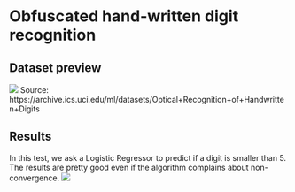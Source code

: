 # Obfuscated hand-written digit recognition

## Dataset preview
<img src="https://raw.githubusercontent.com/alex-lt-kong/detecting-causality-with-simple-models/main/03_digit-recognition_binary-label/images/ds-preview.png" />
Source: https://archive.ics.uci.edu/ml/datasets/Optical+Recognition+of+Handwritten+Digits

## Results
In this test, we ask a Logistic Regressor to predict if a digit is smaller than $5$. The results are pretty good even if the algorithm complains about non-convergence.
<img src="https://raw.githubusercontent.com/alex-lt-kong/detecting-causality-with-simple-models/main/03_digit-recognition_binary-label/images/results-lr.png" />